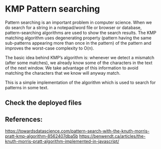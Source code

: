 # KMP Pattern searching

Pattern searching is an important problem in computer science. When we do search for a string in a notepad/word file or browser or database, pattern-searching algorithms are used to show the search results. The KMP matching algorithm uses degenerating property (pattern having the same sub-patterns appearing more than once in the pattern) of the pattern and improves the worst-case complexity to O(n). 

The basic idea behind KMP’s algorithm is: whenever we detect a mismatch (after some matches), we already know some of the characters in the text of the next window. We take advantage of this information to avoid matching the characters that we know will anyway match.


This is a simple implementation of the algorithm which is used to search for patterns in some text. 

## Check the deployed files 

## References:
https://towardsdatascience.com/pattern-search-with-the-knuth-morris-pratt-kmp-algorithm-8562407dba5b
https://benwendt.ca/articles/the-knuth-morris-pratt-algorithm-implemented-in-javascript/
